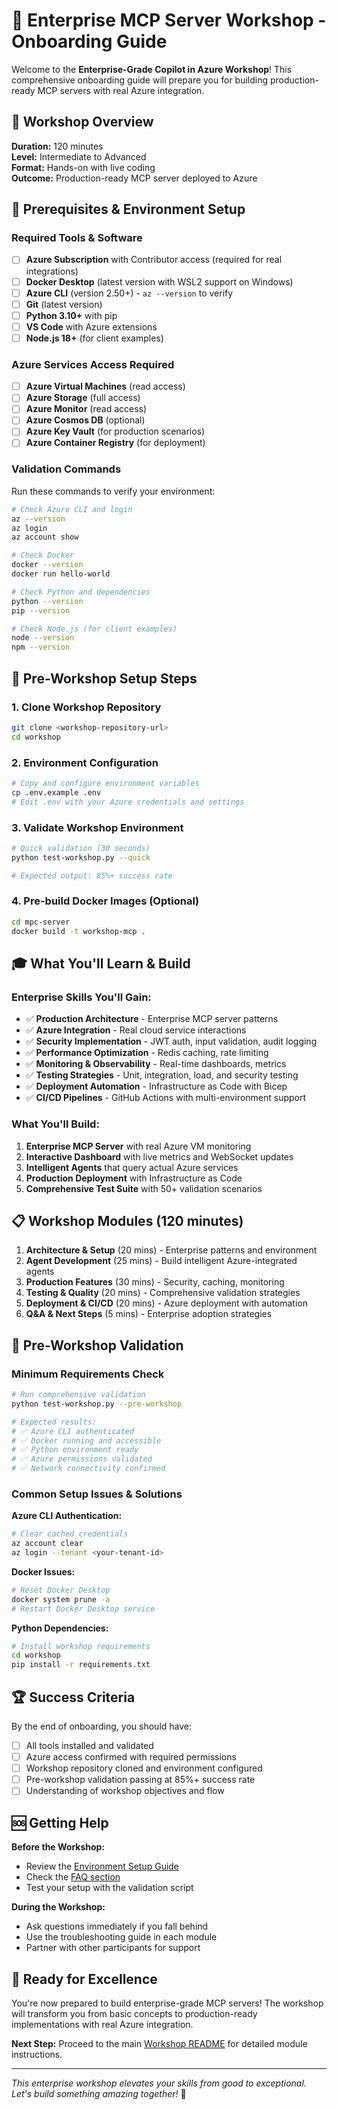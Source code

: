 # 🚀 Enterprise MCP Server Workshop - Onboarding Guide

Welcome to the **Enterprise-Grade Copilot in Azure Workshop**! This comprehensive onboarding guide will prepare you for building production-ready MCP servers with real Azure integration.

## 🎯 Workshop Overview

**Duration:** 120 minutes  
**Level:** Intermediate to Advanced  
**Format:** Hands-on with live coding  
**Outcome:** Production-ready MCP server deployed to Azure

## 🔧 Prerequisites & Environment Setup

### **Required Tools & Software**
- [ ] **Azure Subscription** with Contributor access (required for real integrations)
- [ ] **Docker Desktop** (latest version with WSL2 support on Windows)
- [ ] **Azure CLI** (version 2.50+) - `az --version` to verify
- [ ] **Git** (latest version)
- [ ] **Python 3.10+** with pip
- [ ] **VS Code** with Azure extensions
- [ ] **Node.js 18+** (for client examples)

### **Azure Services Access Required**
- [ ] **Azure Virtual Machines** (read access)
- [ ] **Azure Storage** (full access)
- [ ] **Azure Monitor** (read access)
- [ ] **Azure Cosmos DB** (optional)
- [ ] **Azure Key Vault** (for production scenarios)
- [ ] **Azure Container Registry** (for deployment)

### **Validation Commands**
Run these commands to verify your environment:

```bash
# Check Azure CLI and login
az --version
az login
az account show

# Check Docker
docker --version
docker run hello-world

# Check Python and dependencies
python --version
pip --version

# Check Node.js (for client examples)
node --version
npm --version
```

## 🚀 Pre-Workshop Setup Steps

### 1. Clone Workshop Repository
```bash
git clone <workshop-repository-url>
cd workshop
```

### 2. Environment Configuration
```bash
# Copy and configure environment variables
cp .env.example .env
# Edit .env with your Azure credentials and settings
```

### 3. Validate Workshop Environment
```bash
# Quick validation (30 seconds)
python test-workshop.py --quick

# Expected output: 85%+ success rate
```

### 4. Pre-build Docker Images (Optional)
```bash
cd mpc-server
docker build -t workshop-mcp .
```

## 🎓 What You'll Learn & Build

### **Enterprise Skills You'll Gain:**
- ✅ **Production Architecture** - Enterprise MCP server patterns
- ✅ **Azure Integration** - Real cloud service interactions
- ✅ **Security Implementation** - JWT auth, input validation, audit logging
- ✅ **Performance Optimization** - Redis caching, rate limiting
- ✅ **Monitoring & Observability** - Real-time dashboards, metrics
- ✅ **Testing Strategies** - Unit, integration, load, and security testing
- ✅ **Deployment Automation** - Infrastructure as Code with Bicep
- ✅ **CI/CD Pipelines** - GitHub Actions with multi-environment support

### **What You'll Build:**
1. **Enterprise MCP Server** with real Azure VM monitoring
2. **Interactive Dashboard** with live metrics and WebSocket updates
3. **Intelligent Agents** that query actual Azure services
4. **Production Deployment** with Infrastructure as Code
5. **Comprehensive Test Suite** with 50+ validation scenarios

## 📋 Workshop Modules (120 minutes)

1. **Architecture & Setup** (20 mins) - Enterprise patterns and environment
2. **Agent Development** (25 mins) - Build intelligent Azure-integrated agents
3. **Production Features** (30 mins) - Security, caching, monitoring
4. **Testing & Quality** (20 mins) - Comprehensive validation strategies
5. **Deployment & CI/CD** (20 mins) - Azure deployment with automation
6. **Q&A & Next Steps** (5 mins) - Enterprise adoption strategies

## 🚦 Pre-Workshop Validation

### Minimum Requirements Check
```bash
# Run comprehensive validation
python test-workshop.py --pre-workshop

# Expected results:
# ✅ Azure CLI authenticated
# ✅ Docker running and accessible
# ✅ Python environment ready
# ✅ Azure permissions validated
# ✅ Network connectivity confirmed
```

### Common Setup Issues & Solutions

**Azure CLI Authentication:**
```bash
# Clear cached credentials
az account clear
az login --tenant <your-tenant-id>
```

**Docker Issues:**
```bash
# Reset Docker Desktop
docker system prune -a
# Restart Docker Desktop service
```

**Python Dependencies:**
```bash
# Install workshop requirements
cd workshop
pip install -r requirements.txt
```

## 🏆 Success Criteria

By the end of onboarding, you should have:
- [ ] All tools installed and validated
- [ ] Azure access confirmed with required permissions
- [ ] Workshop repository cloned and environment configured
- [ ] Pre-workshop validation passing at 85%+ success rate
- [ ] Understanding of workshop objectives and flow

## 🆘 Getting Help

**Before the Workshop:**
- Review the [Environment Setup Guide](../ENVIRONMENT_SETUP.md)
- Check the [FAQ section](../docs/FAQ.md)
- Test your setup with the validation script

**During the Workshop:**
- Ask questions immediately if you fall behind
- Use the troubleshooting guide in each module
- Partner with other participants for support

## 🌟 Ready for Excellence

You're now prepared to build enterprise-grade MCP servers! The workshop will transform you from basic concepts to production-ready implementations with real Azure integration.

**Next Step:** Proceed to the main [Workshop README](../README.md) for detailed module instructions.

---

*This enterprise workshop elevates your skills from good to exceptional. Let's build something amazing together!* 🚀
